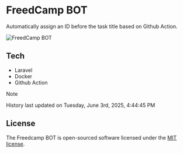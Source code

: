 # FreedCamp BOT

Automatically assign an ID before the task title based on Github Action.

![FreedCamp BOT](https://repository-images.githubusercontent.com/737932867/7d34798b-2680-471c-b089-a78a718d3d6a)

## Tech

- Laravel
- Docker
- Github Action

> [!NOTE]  
> History last updated on Tuesday, June 3rd, 2025, 4:44:45 PM

## License

The Freedcamp BOT is open-sourced software licensed under the [MIT license](https://opensource.org/licenses/MIT).
